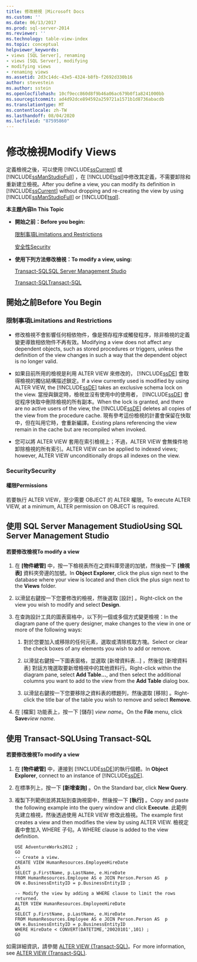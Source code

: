 ```yaml
---
title: 修改檢視 |Microsoft Docs
ms.custom: ''
ms.date: 06/13/2017
ms.prod: sql-server-2014
ms.reviewer: ''
ms.technology: table-view-index
ms.topic: conceptual
helpviewer_keywords:
- views [SQL Server], renaming
- views [SQL Server], modifying
- modifying views
- renaming views
ms.assetid: 2d3c14dc-43e5-4324-b8fb-f2692d330b16
author: stevestein
ms.author: sstein
ms.openlocfilehash: 10cf9ecc860d8f9b46a06ac679b0f1a8241000bb
ms.sourcegitcommit: ad4d92dce894592a259721a1571b1d8736abacdb
ms.translationtype: MT
ms.contentlocale: zh-TW
ms.lasthandoff: 08/04/2020
ms.locfileid: "87595860"
---
```

# <a name="modify-views"></a><span data-ttu-id="42dea-102">修改檢視</span><span class="sxs-lookup"><span data-stu-id="42dea-102">Modify Views</span></span>
  <span data-ttu-id="42dea-103">定義檢視之後，可以使用 [!INCLUDE[ssCurrent](../../includes/sscurrent-md.md)] 或 [!INCLUDE[ssManStudioFull](../../includes/ssmanstudiofull-md.md)] ，在 [!INCLUDE[tsql](../../includes/tsql-md.md)]中修改其定義，不需要卸除和重新建立檢視。</span><span class="sxs-lookup"><span data-stu-id="42dea-103">After you define a view, you can modify its definition in [!INCLUDE[ssCurrent](../../includes/sscurrent-md.md)] without dropping and re-creating the view by using [!INCLUDE[ssManStudioFull](../../includes/ssmanstudiofull-md.md)] or [!INCLUDE[tsql](../../includes/tsql-md.md)].</span></span>  
  
 <span data-ttu-id="42dea-104">**本主題內容**</span><span class="sxs-lookup"><span data-stu-id="42dea-104">**In This Topic**</span></span>  
  
-   <span data-ttu-id="42dea-105">**開始之前：**</span><span class="sxs-lookup"><span data-stu-id="42dea-105">**Before you begin:**</span></span>  
  
     [<span data-ttu-id="42dea-106">限制事項</span><span class="sxs-lookup"><span data-stu-id="42dea-106">Limitations and Restrictions</span></span>](#Restrictions)  
  
     [<span data-ttu-id="42dea-107">安全性</span><span class="sxs-lookup"><span data-stu-id="42dea-107">Security</span></span>](#Security)  
  
-   <span data-ttu-id="42dea-108">**使用下列方法修改檢視：**</span><span class="sxs-lookup"><span data-stu-id="42dea-108">**To modify a view, using:**</span></span>  
  
     [<span data-ttu-id="42dea-109">Transact-SQL</span><span class="sxs-lookup"><span data-stu-id="42dea-109">SQL Server Management Studio</span></span>](#SSMSProcedure)  
  
     [<span data-ttu-id="42dea-110">Transact-SQL</span><span class="sxs-lookup"><span data-stu-id="42dea-110">Transact-SQL</span></span>](#TsqlProcedure)  
  
##  <a name="before-you-begin"></a><a name="BeforeYouBegin"></a> <span data-ttu-id="42dea-111">開始之前</span><span class="sxs-lookup"><span data-stu-id="42dea-111">Before You Begin</span></span>  
  
###  <a name="limitations-and-restrictions"></a><a name="Restrictions"></a> <span data-ttu-id="42dea-112">限制事項</span><span class="sxs-lookup"><span data-stu-id="42dea-112">Limitations and Restrictions</span></span>  
  
-   <span data-ttu-id="42dea-113">修改檢視不會影響任何相依物件，像是預存程序或觸發程序，除非檢視的定義變更導致相依物件不再有效。</span><span class="sxs-lookup"><span data-stu-id="42dea-113">Modifying a view does not affect any dependent objects, such as stored procedures or triggers, unless the definition of the view changes in such a way that the dependent object is no longer valid.</span></span>  
  
-   <span data-ttu-id="42dea-114">如果目前所用的檢視是利用 ALTER VIEW 來修改的， [!INCLUDE[ssDE](../../includes/ssde-md.md)] 會取得檢視的獨佔結構描述鎖定。</span><span class="sxs-lookup"><span data-stu-id="42dea-114">If a view currently used is modified by using ALTER VIEW, the [!INCLUDE[ssDE](../../includes/ssde-md.md)] takes an exclusive schema lock on the view.</span></span> <span data-ttu-id="42dea-115">當授與鎖定時，檢視並沒有使用中的使用者， [!INCLUDE[ssDE](../../includes/ssde-md.md)] 會從程序快取中刪除檢視的所有副本。</span><span class="sxs-lookup"><span data-stu-id="42dea-115">When the lock is granted, and there are no active users of the view, the [!INCLUDE[ssDE](../../includes/ssde-md.md)] deletes all copies of the view from the procedure cache.</span></span> <span data-ttu-id="42dea-116">現有參考這份檢視的計畫會保留在快取中，但在叫用它時，會重新編譯。</span><span class="sxs-lookup"><span data-stu-id="42dea-116">Existing plans referencing the view remain in the cache but are recompiled when invoked.</span></span>  
  
-   <span data-ttu-id="42dea-117">您可以將 ALTER VIEW 套用在索引檢視上；不過，ALTER VIEW 會無條件地卸除檢視的所有索引。</span><span class="sxs-lookup"><span data-stu-id="42dea-117">ALTER VIEW can be applied to indexed views; however, ALTER VIEW unconditionally drops all indexes on the view.</span></span>  
  
###  <a name="security"></a><a name="Security"></a> <span data-ttu-id="42dea-118">Security</span><span class="sxs-lookup"><span data-stu-id="42dea-118">Security</span></span>  
  
####  <a name="permissions"></a><a name="Permissions"></a> <span data-ttu-id="42dea-119">權限</span><span class="sxs-lookup"><span data-stu-id="42dea-119">Permissions</span></span>  
 <span data-ttu-id="42dea-120">若要執行 ALTER VIEW，至少需要 OBJECT 的 ALTER 權限。</span><span class="sxs-lookup"><span data-stu-id="42dea-120">To execute ALTER VIEW, at a minimum, ALTER permission on OBJECT is required.</span></span>  
  
##  <a name="using-sql-server-management-studio"></a><a name="SSMSProcedure"></a> <span data-ttu-id="42dea-121">使用 SQL Server Management Studio</span><span class="sxs-lookup"><span data-stu-id="42dea-121">Using SQL Server Management Studio</span></span>  
  
#### <a name="to-modify-a-view"></a><span data-ttu-id="42dea-122">若要修改檢視</span><span class="sxs-lookup"><span data-stu-id="42dea-122">To modify a view</span></span>  
  
1.  <span data-ttu-id="42dea-123">在 **[物件總管]** 中，按一下檢視表所在之資料庫旁邊的加號，然後按一下 **[檢視表]** 資料夾旁邊的加號。</span><span class="sxs-lookup"><span data-stu-id="42dea-123">In **Object Explorer**, click the plus sign next to the database where your view is located and then click the plus sign next to the **Views** folder.</span></span>  
  
2.  <span data-ttu-id="42dea-124">以滑鼠右鍵按一下您要修改的檢視，然後選取 [設計]  。</span><span class="sxs-lookup"><span data-stu-id="42dea-124">Right-click on the view you wish to modify and select **Design**.</span></span>  
  
3.  <span data-ttu-id="42dea-125">在查詢設計工具的圖表窗格中，以下列一個或多個方式變更檢視：</span><span class="sxs-lookup"><span data-stu-id="42dea-125">In the diagram pane of the query designer, make changes to the view in one or more of the following ways:</span></span>  
  
    1.  <span data-ttu-id="42dea-126">對於您要加入或移除的任何元素，選取或清除核取方塊。</span><span class="sxs-lookup"><span data-stu-id="42dea-126">Select or clear the check boxes of any elements you wish to add or remove.</span></span>  
  
    2.  <span data-ttu-id="42dea-127">以滑鼠右鍵按一下圖表窗格，並選取 [新增資料表...]  ，然後從 [新增資料表]  對話方塊選取要新增檢視中的其他資料行。</span><span class="sxs-lookup"><span data-stu-id="42dea-127">Right-click within the diagram pane, select **Add Table...**, and then select the additional columns you want to add to the view from the **Add Table** dialog box.</span></span>  
  
    3.  <span data-ttu-id="42dea-128">以滑鼠右鍵按一下您要移除之資料表的標題列，然後選取 [移除]  。</span><span class="sxs-lookup"><span data-stu-id="42dea-128">Right-click the title bar of the table you wish to remove and select **Remove**.</span></span>  
  
4.  <span data-ttu-id="42dea-129">在 [檔案]  功能表上，按一下 [儲存]  _view name_。</span><span class="sxs-lookup"><span data-stu-id="42dea-129">On the **File** menu, click **Save**_view name_.</span></span>  
  
##  <a name="using-transact-sql"></a><a name="TsqlProcedure"></a> <span data-ttu-id="42dea-130">使用 Transact-SQL</span><span class="sxs-lookup"><span data-stu-id="42dea-130">Using Transact-SQL</span></span>  
  
#### <a name="to-modify-a-view"></a><span data-ttu-id="42dea-131">若要修改檢視</span><span class="sxs-lookup"><span data-stu-id="42dea-131">To modify a view</span></span>  
  
1.  <span data-ttu-id="42dea-132">在 **[物件總管]** 中，連接到 [!INCLUDE[ssDE](../../includes/ssde-md.md)]的執行個體。</span><span class="sxs-lookup"><span data-stu-id="42dea-132">In **Object Explorer**, connect to an instance of [!INCLUDE[ssDE](../../includes/ssde-md.md)].</span></span>  
  
2.  <span data-ttu-id="42dea-133">在標準列上，按一下 **[新增查詢]** 。</span><span class="sxs-lookup"><span data-stu-id="42dea-133">On the Standard bar, click **New Query**.</span></span>  
  
3.  <span data-ttu-id="42dea-134">複製下列範例並將其貼到查詢視窗中，然後按一下 **[執行]** 。</span><span class="sxs-lookup"><span data-stu-id="42dea-134">Copy and paste the following example into the query window and click **Execute**.</span></span> <span data-ttu-id="42dea-135">此範例先建立檢視，然後透過使用 ALTER VIEW 修改此檢視。</span><span class="sxs-lookup"><span data-stu-id="42dea-135">The example first creates a view and then modifies the view by using ALTER VIEW.</span></span> <span data-ttu-id="42dea-136">檢視定義中會加入 WHERE 子句。</span><span class="sxs-lookup"><span data-stu-id="42dea-136">A WHERE clause is added to the view definition.</span></span>  
  
    ```  
    USE AdventureWorks2012 ;  
    GO  
    -- Create a view.  
    CREATE VIEW HumanResources.EmployeeHireDate  
    AS  
    SELECT p.FirstName, p.LastName, e.HireDate  
    FROM HumanResources.Employee AS e JOIN Person.Person AS  p  
    ON e.BusinessEntityID = p.BusinessEntityID ;   
  
    -- Modify the view by adding a WHERE clause to limit the rows returned.  
    ALTER VIEW HumanResources.EmployeeHireDate  
    AS  
    SELECT p.FirstName, p.LastName, e.HireDate  
    FROM HumanResources.Employee AS e JOIN Person.Person AS  p  
    ON e.BusinessEntityID = p.BusinessEntityID  
    WHERE HireDate < CONVERT(DATETIME,'20020101',101) ;   
    GO  
    ```  
  
 <span data-ttu-id="42dea-137">如需詳細資訊，請參閱 [ALTER VIEW &#40;Transact-SQL&#41;](/sql/t-sql/statements/alter-view-transact-sql)。</span><span class="sxs-lookup"><span data-stu-id="42dea-137">For more information, see [ALTER VIEW &#40;Transact-SQL&#41;](/sql/t-sql/statements/alter-view-transact-sql).</span></span>  
  
  
